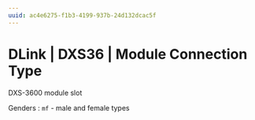 ```yaml
---
uuid: ac4e6275-f1b3-4199-937b-24d132dcac5f
---
```

# DLink | DXS36 | Module Connection Type

DXS-3600 module slot

Genders
: `mf` - male and female types
